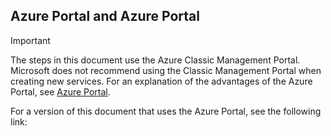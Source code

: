 ## Azure Portal and Azure Portal
> [!IMPORTANT]
> The steps in this document use the Azure Classic Management Portal. Microsoft does not recommend using the Classic Management Portal when creating new services. For an explanation of the advantages of the Azure Portal, see [Azure Portal](https://azure.microsoft.com/features/azure-portal/). 
> 
> 

For a version of this document that uses the Azure Portal, see the following link: